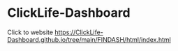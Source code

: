 # ClickLife-Dashboard
Click to website https://ClickLife-Dashboard.github.io/tree/main/FINDASH/html/index.html
